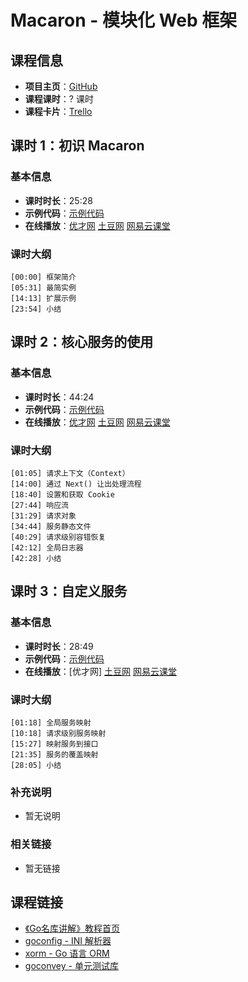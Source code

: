 # Macaron - 模块化 Web 框架

## 课程信息

- **项目主页**：[GitHub](https://github.com/Unknwon/macaron)
- **课程课时**：? 课时
- **课程卡片**：[Trello](https://trello.com/c/AfUzavrY/31-macaron-web)

## 课时 1：初识 Macaron

### 基本信息

- **课时时长**：25:28
- **示例代码**：[示例代码](class1/sample)
- **在线播放**：[优才网](http://www.ucai.cn/course/chapter/134/4638/9497) [土豆网](http://www.tudou.com/programs/view/2-OtaKaMkZ8/) [网易云课堂](http://study.163.com/course/courseLearn.htm?courseId=510006#/learn/video?lessonId=1051887&courseId=510006)

### 课时大纲

	[00:00] 框架简介
	[05:31] 最简实例
	[14:13] 扩展示例
	[23:54] 小结

## 课时 2：核心服务的使用

### 基本信息

- **课时时长**：44:24
- **示例代码**：[示例代码](class2/sample)
- **在线播放**：[优才网](http://www.ucai.cn/course/chapter/134/4638/9658) [土豆网](http://www.tudou.com/programs/view/ng8QHdjCngE/) [网易云课堂](http://study.163.com/course/courseLearn.htm?courseId=510006#/learn/video?lessonId=1125042&courseId=510006)

### 课时大纲

	[01:05] 请求上下文（Context）
	[14:00] 通过 Next() 让出处理流程
	[18:40] 设置和获取 Cookie
	[27:44] 响应流
	[31:29] 请求对象
	[34:44] 服务静态文件
	[40:29] 请求级别容错恢复
	[42:12] 全局日志器
	[42:28] 小结

## 课时 3：自定义服务

### 基本信息

- **课时时长**：28:49
- **示例代码**：[示例代码](class3/sample)
- **在线播放**：[优才网] [土豆网](http://www.tudou.com/programs/view/m8m3_H3MMfg/) [网易云课堂](http://study.163.com/course/courseLearn.htm?courseId=510006#/learn/video?lessonId=1484008&courseId=510006)

### 课时大纲

	[01:18] 全局服务映射
	[10:18] 请求级别服务映射
	[15:27] 映射服务到接口
	[21:35] 服务的覆盖映射
	[28:05] 小结

### 补充说明

- 暂无说明

### 相关链接

- 暂无链接

## 课程链接

- [《Go名库讲解》教程首页](http://unknwon.github.io/go-rock-libraries-showcases/)
- [goconfig - INI 解析器](https://github.com/Unknwon/go-rock-libraries-showcases/tree/master/lectures/01-goconfig)
- [xorm - Go 语言 ORM](https://github.com/Unknwon/go-rock-libraries-showcases/blob/master/lectures/02-xorm)
- [goconvey - 单元测试库](https://github.com/Unknwon/go-rock-libraries-showcases/blob/master/lectures/03-goconvey)
